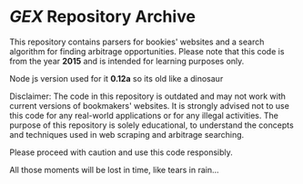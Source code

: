 # **_GEX_** Repository Archive

This repository contains parsers for bookies' websites and a search algorithm for finding arbitrage opportunities. Please note that this code is from the year **2015** and is intended for learning purposes only.

Node js version used for it **0.12a** so its old like a dinosaur

Disclaimer: The code in this repository is outdated and may not work with current versions of bookmakers' websites. It is strongly advised not to use this code for any real-world applications or for any illegal activities. The purpose of this repository is solely educational, to understand the concepts and techniques used in web scraping and arbitrage searching.

Please proceed with caution and use this code responsibly.

All those moments will be lost in time, like tears in rain...